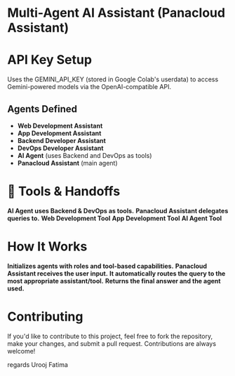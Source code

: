  # Multi-Agent AI Assistant (Panacloud Assistant)


# API Key Setup

 Uses the GEMINI_API_KEY (stored in Google Colab's userdata) to access Gemini-powered models via the OpenAI-compatible API.


##  Agents Defined

- **Web Development Assistant**
- **App Development Assistant**
- **Backend Developer Assistant**
- **DevOps Developer Assistant**
- **AI Agent** (uses Backend and DevOps as tools)
- **Panacloud Assistant** (main agent)



# 🔧 Tools & Handoffs

**AI Agent uses Backend & DevOps as tools.**
**Panacloud Assistant delegates queries to.**
**Web Development Tool**
**App Development Tool**
**AI Agent Tool** 



# How It Works

**Initializes agents with roles and tool-based capabilities.** 
**Panacloud Assistant receives the user input.** 
**It automatically routes the query to the most appropriate assistant/tool.** 
**Returns the final answer and the agent used.** 



# Contributing

If you'd like to contribute to this project, feel free to fork the repository, make your changes, and submit a pull request. Contributions are always welcome!


regards Urooj Fatima